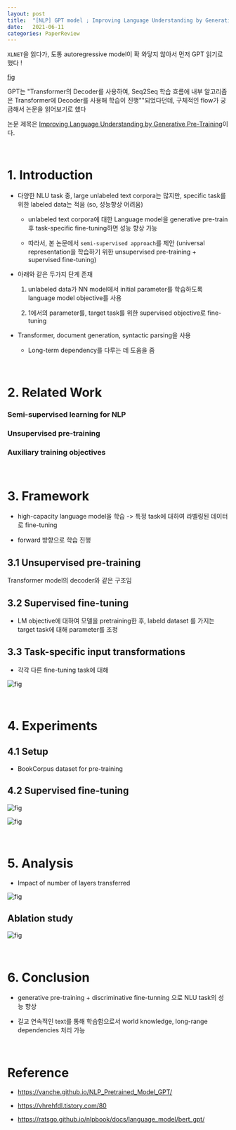 ```yaml
---
layout: post
title:  "[NLP] GPT model ; Improving Language Understanding by Generative Pre-Training"
date:   2021-06-11
categories: PaperReview
---
```


`XLNET`을 읽다가, 도통 autoregressive model이 확 와닿지 않아서 먼저 GPT 읽기로 했다 !

[fig](https://img1.daumcdn.net/thumb/R1280x0/?scode=mtistory2&fname=https%3A%2F%2Fblog.kakaocdn.net%2Fdn%2FbnTEzO%2FbtqKmoJhrF2%2FKUWQVdaSNxPkmnm10qC10k%2Fimg.png)


GPT는 "Transformer의 Decoder를 사용하여, Seq2Seq 학습 흐름에 내부 알고리즘은 Transformer에 Decoder를 사용해 학습이 진행""되었다던데, 구체적인 flow가 궁금해서 논문을 읽어보기로 했다

논문 제목은 [Improving Language Understanding by Generative Pre-Training](https://www.cs.ubc.ca/~amuham01/LING530/papers/radford2018improving.pdf)이다.


<br>

# 1.  Introduction

- 다양한 NLU task 중, large unlabeled text corpora는 많지만, specific task를 위한 labeled data는 적음 (so, 성능향상 어려움)

  - unlabeled text corpora에 대한 Language model을 generative pre-train 후 task-specific fine-tuning하면 성능 향상 가능

  - 따라서, 본 논문에서 `semi-supervised approach`를 제안 (universal representation을 학습하기 위한 unsupervised pre-training + supervised fine-tuning)


- 아래와 같은 두가지 단계 존재

    1. unlabeled data가 NN model에서 initial parameter를 학습하도록 language model objective를 사용

    2. 1에서의 parameter를, target task를 위한 supervised objective로 fine-tuning


- Transformer, document generation, syntactic parsing을 사용

    - Long-term dependency를 다루는 데 도움을 줌

<br>

# 2. Related Work

### Semi-supervised learning for NLP

### Unsupervised pre-training

### Auxiliary training objectives

<br>

# 3. Framework

-  high-capacity language model을 학습 -> 특정 task에 대하여 라벨링된 데이터로 fine-tuning

- forward 방향으로 학습 진행

## 3.1 Unsupervised pre-training

Transformer model의 decoder와 같은 구조임

## 3.2 Supervised fine-tuning

- LM objective에 대하여 모델을 pretraining한 후, labeld dataset 를 가지는 target task에 대해 parameter를 조정

## 3.3 Task-specific input transformations

- 각각 다른 fine-tuning task에 대해

![fig](https://vanche.github.io/assets/images/gpt/gpt_architecture.png)

<br>

# 4. Experiments

## 4.1 Setup

- BookCorpus dataset for pre-training

## 4.2 Supervised fine-tuning

![fig](https://vanche.github.io/assets/images/gpt/table1.png)

![fig](https://vanche.github.io/assets/images/gpt/table2_3.png)


<br>

# 5. Analysis

- Impact of number of layers transferred

![fig](https://vanche.github.io/assets/images/gpt/figure2.png)

## Ablation study

![fig](https://vanche.github.io/assets/images/gpt/table5.png)

<br>

# 6. Conclusion

- generative pre-training +  discriminative fine-tunning 으로 NLU task의 성능 향상

- 길고 연속적인 text를 통해 학습함으로서 world knowledge, long-range dependencies 처리 가능


<br>

# Reference

- https://vanche.github.io/NLP_Pretrained_Model_GPT/

- https://vhrehfdl.tistory.com/80

- https://ratsgo.github.io/nlpbook/docs/language_model/bert_gpt/

